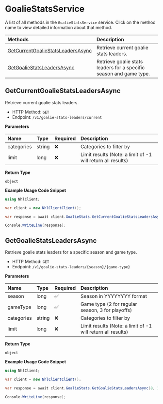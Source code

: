 # GoalieStatsService

A list of all methods in the `GoalieStatsService` service. Click on the method name to view detailed information about that method.

| Methods                                                                 | Description                                                        |
| :---------------------------------------------------------------------- | :----------------------------------------------------------------- |
| [GetCurrentGoalieStatsLeadersAsync](#getcurrentgoaliestatsleadersasync) | Retrieve current goalie stats leaders.                             |
| [GetGoalieStatsLeadersAsync](#getgoaliestatsleadersasync)               | Retrieve goalie stats leaders for a specific season and game type. |

## GetCurrentGoalieStatsLeadersAsync

Retrieve current goalie stats leaders.

- HTTP Method: `GET`
- Endpoint: `/v1/goalie-stats-leaders/current`

**Parameters**

| Name       | Type   | Required | Description                                                 |
| :--------- | :----- | :------- | :---------------------------------------------------------- |
| categories | string | ❌       | Categories to filter by                                     |
| limit      | long   | ❌       | Limit results (Note: a limit of -1 will return all results) |

**Return Type**

`object`

**Example Usage Code Snippet**

```csharp
using NhlClient;

var client = new NhlClientClient();

var response = await client.GoalieStats.GetCurrentGoalieStatsLeadersAsync("categories", 2);

Console.WriteLine(response);
```

## GetGoalieStatsLeadersAsync

Retrieve goalie stats leaders for a specific season and game type.

- HTTP Method: `GET`
- Endpoint: `/v1/goalie-stats-leaders/{season}/{game-type}`

**Parameters**

| Name       | Type   | Required | Description                                                 |
| :--------- | :----- | :------- | :---------------------------------------------------------- |
| season     | long   | ✅       | Season in YYYYYYYY format                                   |
| gameType   | long   | ✅       | Game type (2 for regular season, 3 for playoffs)            |
| categories | string | ❌       | Categories to filter by                                     |
| limit      | long   | ❌       | Limit results (Note: a limit of -1 will return all results) |

**Return Type**

`object`

**Example Usage Code Snippet**

```csharp
using NhlClient;

var client = new NhlClientClient();

var response = await client.GoalieStats.GetGoalieStatsLeadersAsync(8, 1, "categories", 3);

Console.WriteLine(response);
```

<!-- This file was generated by liblab | https://liblab.com/ -->
